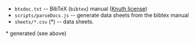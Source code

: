   - `btxdoc.txt` -- BibTeX (`bibtex`) manual ([Knuth license](https://www.ctan.org/license/knuth))
  - `scripts/parseDocs.js` -- generate data sheets from the bibtex manual
  - `sheets/*.csv` (\*) -- data sheets.

\* generated (see above)
